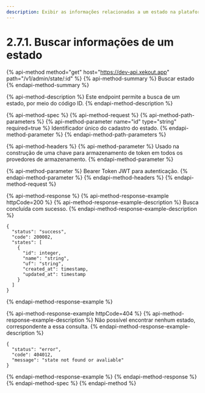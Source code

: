 ```yaml
---
description: Exibir as informações relacionadas a um estado na plataforma.
---
```


# 2.7.1. Buscar informações de um estado

{% api-method method="get" host="https://dev-api.xekout.app" path="/v1/admin/state/:id" %}
{% api-method-summary %}
Buscar estado
{% endapi-method-summary %}

{% api-method-description %}
Este endpoint permite a busca de um estado, por meio do código ID.
{% endapi-method-description %}

{% api-method-spec %}
{% api-method-request %}
{% api-method-path-parameters %}
{% api-method-parameter name="id" type="string" required=true %}
Identificador único do cadastro do estado.
{% endapi-method-parameter %}
{% endapi-method-path-parameters %}

{% api-method-headers %}
{% api-method-parameter %}
Usado na construção de uma chave para armazenamento de token em todos os provedores de armazenamento.
{% endapi-method-parameter %}

{% api-method-parameter %}
Bearer Token JWT para autenticação.
{% endapi-method-parameter %}
{% endapi-method-headers %}
{% endapi-method-request %}

{% api-method-response %}
{% api-method-response-example httpCode=200 %}
{% api-method-response-example-description %}
Busca concluída com sucesso.
{% endapi-method-response-example-description %}

```text
{
  "status": "success",
  "code": 200002,
  "states": [
    {
      "id": integer,
      "name": "string",
      "uf": "string",
      "created_at": timestamp,
      "updated_at": timestamp
    }
  ]
}
```
{% endapi-method-response-example %}

{% api-method-response-example httpCode=404 %}
{% api-method-response-example-description %}
Não possível encontrar nenhum estado, correspondente a essa consulta.
{% endapi-method-response-example-description %}

```text
{
  "status": "error",
  "code": 404012,
  "message": "state not found or avaliable"
}
```
{% endapi-method-response-example %}
{% endapi-method-response %}
{% endapi-method-spec %}
{% endapi-method %}

